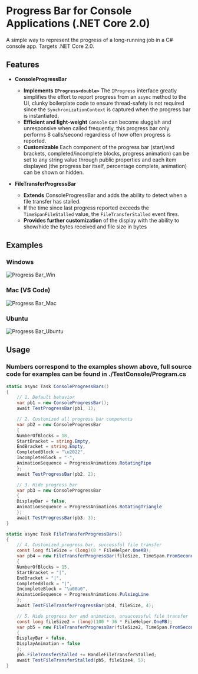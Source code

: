# Progress Bar for Console Applications (.NET Core 2.0)
A simple way to represent the progress of a long-running job in a C# console app. Targets .NET Core 2.0.

## Features
- **ConsoleProgressBar**
  - **Implements `IProgress<double>`** The `IProgress` interface greatly simplifies the effort to report progress from an `async` method to the UI, clunky boilerplate code to ensure thread-safety is not required since the `SynchronizationContext` is captured when the progress bar is instantiated.
  - **Efficient and light-weight** `Console` can become sluggish and unresponsive when called frequently, this progress bar only performs 8 calls/second regardless of how often progress is reported.
  - **Customizable** Each component of the progress bar (start/end brackets, completed/incomplete blocks, progress animation) can be set to any string value through public properties and each item displayed (the progress bar itself, percentage complete, animation) can be shown or hidden.

- **FileTransferProgressBar**
  - **Extends** ConsoleProgressBar and adds the ability to detect when a file transfer has stalled.
  - If the time since last progress reported exceeds the `TimeSpanFileStalled` value, the `FileTransferStalled` event fires.
  - **Provides further customization** of the display with the ability to show/hide the bytes received and file size in bytes
  
## Examples
### Windows
![Progress Bar_Win](https://s3-us-west-1.amazonaws.com/alunapublic/console_progress_bar/ProgressBar_Win.gif)
### Mac (VS Code)
![Progress Bar_Mac](https://s3-us-west-1.amazonaws.com/alunapublic/console_progress_bar/ProgressBar_Mac.gif)
### Ubuntu
![Progress Bar_Ubuntu](https://s3-us-west-1.amazonaws.com/alunapublic/console_progress_bar/ProgressBar_Ubuntu.gif)
  
## Usage
### Numbers correspond to the examples shown above, full source code for examples can be found in ./TestConsole/Program.cs
```csharp
static async Task ConsoleProgressBars()
{
    // 1. Default behavior
    var pb1 = new ConsoleProgressBar();
    await TestProgressBar(pb1, 1);

    // 2. Customized all progress bar components
    var pb2 = new ConsoleProgressBar
    {
	NumberOfBlocks = 18,
	StartBracket = string.Empty,
	EndBracket = string.Empty,
	CompletedBlock = "\u2022",
	IncompleteBlock = "·",
	AnimationSequence = ProgressAnimations.RotatingPipe
    };
    await TestProgressBar(pb2, 2);

    // 3. Hide progress bar
    var pb3 = new ConsoleProgressBar
    {
	DisplayBar = false,
	AnimationSequence = ProgressAnimations.RotatingTriangle
    };
    await TestProgressBar(pb3, 3);
}
```
```csharp
static async Task FileTransferProgressBars()
{
    // 4. Customized progress bar, successful file transfer
    const long fileSize = (long)(8 * FileHelper.OneKB);
    var pb4 = new FileTransferProgressBar(fileSize, TimeSpan.FromSeconds(5))
    {
	NumberOfBlocks = 15,
	StartBracket = "|",
	EndBracket = "|",
	CompletedBlock = "|",
	IncompleteBlock = "\u00a0",
	AnimationSequence = ProgressAnimations.PulsingLine
    };
    await TestFileTransferProgressBar(pb4, fileSize, 4);

    // 5. Hide progress bar and animation, unsuccessful file transfer
    const long fileSize2 = (long)(100 * 36 * FileHelper.OneMB);
    var pb5 = new FileTransferProgressBar(fileSize2, TimeSpan.FromSeconds(5))
    {
	DisplayBar = false,
	DisplayAnimation = false
    };
    pb5.FileTransferStalled += HandleFileTransferStalled;
    await TestFileTransferStalled(pb5, fileSize4, 5);
}
```
